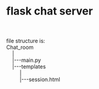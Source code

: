 # flask chat server
<br>
<br>file structure is:
<br>Chat_room
<br>&nbsp;&nbsp;&nbsp;&nbsp|
<br>&nbsp;&nbsp;&nbsp;&nbsp|---main.py
<br>&nbsp;&nbsp;&nbsp;&nbsp|---templates
<br>&nbsp;&nbsp;&nbsp;&nbsp&nbsp;&nbsp;&nbsp;&nbsp;&nbsp|
<br>&nbsp;&nbsp;&nbsp;&nbsp&nbsp;&nbsp;&nbsp;&nbsp;&nbsp|---session.html
